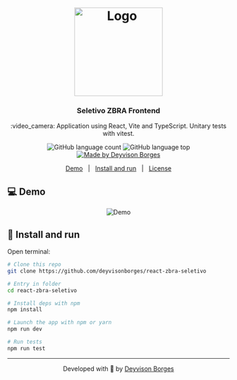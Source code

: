 <h1 align="center">
  <img src="https://i.imgur.com/RABlBpk.png"
  width="200px"
  alt="Logo" />
</h1>

<h3 align="center">
  Seletivo ZBRA Frontend
</h3>

<p align="center">
  :video_camera: Application using React, Vite and TypeScript.
  Unitary tests with vitest.
</p>

<p align="center">
  <img alt="GitHub language count" src="https://img.shields.io/github/languages/count/deyvisonborges/react-zbra-seletivo?color=00A83A">

  <img alt="GitHub language top" src="https://img.shields.io/github/languages/top/deyvisonborges/react-zbra-seletivo?color=00A83A">

  <a href="https://deyvisonborges.com.br/">
    <img alt="Made by Deyvison Borges" src="https://img.shields.io/badge/made%20by-Deyvison%20Borges-00A83A">
  </a>

</p>

<p align="center">
  <a href="#computer-demo">Demo</a>&nbsp;&nbsp;&nbsp;|&nbsp;&nbsp;&nbsp;<a href="#wrench-install-and-run">Install and run</a>&nbsp;&nbsp;&nbsp;|&nbsp;&nbsp;&nbsp;<a href="#memo-license">License</a>
</p>

## :computer: Demo

<p align="center">
  <img src="https://i.imgur.com/4fVyUK2.png" alt="Demo" />
</p>

## :wrench: Install and run

Open terminal:

```sh
# Clone this repo
git clone https://github.com/deyvisonborges/react-zbra-seletivo

# Entry in folder
cd react-zbra-seletivo

# Install deps with npm
npm install

# Launch the app with npm or yarn
npm run dev 

# Run tests
npm run test
```
---

<p align="center">
Developed with 🧡 by <a href="https://www.linkedin.com/in/deyvisonborges">Deyvison Borges</a>
</p>
